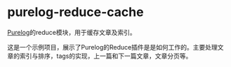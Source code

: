 purelog-reduce-cache
====================

[Purelog](https://github.com/conis/Purelog)的reduce模块，用于缓存文章及索引。

这是一个示例项目，展示了Purelog的Reduce插件是是如何工作的。主要处理文章的索引与排序，tags的实现，上一篇和下一篇文章，文章分页等。
